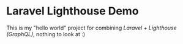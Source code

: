 # Laravel Lighthouse Demo

This is my "hello world" project for combining *Laravel + Lighthouse (GraphQL)*, nothing to look at :)
